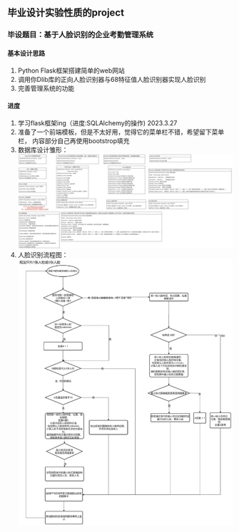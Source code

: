 ## 毕业设计实验性质的project
### 毕设题目：基于人脸识别的企业考勤管理系统
#### 基本设计思路
1. Python Flask框架搭建简单的web网站
2. 调用你Dlib库的正向人脸识别器与68特征值人脸识别器实现人脸识别
3. 完善管理系统的功能

#### 进度
1. 学习flask框架ing（进度:SQLAlchemy的操作)  2023.3.27
2. 准备了一个前端模板，但是不太好用，觉得它的菜单栏不错，希望留下菜单栏， 内容部分自己再使用bootstrop填充
3. 数据库设计雏形：
![](UML_01.jpg)
4. 人脸识别流程图：
![](UML_02.jpg)